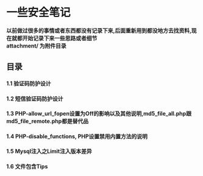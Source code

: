 # 一些安全笔记
**以前做过很多的事情或者东西都没有记录下来,后面重新用到都没地方去找资料,现在就都开始记录下来一些思路或者细节**  
**attachment/ 为附件目录**

## 目录
#### 1.1 验证码防护设计
#### 1.2 短信验证码防护设计
#### 1.3 PHP-allow_url_fopen设置为Off的影响以及其他说明,md5_file_all.php跟md5_file_remote.php都是替代品
#### 1.4 PHP-disable_functions, PHP设置禁用内置方法的说明
#### 1.5 Mysql注入之Limit注入版本差异
#### 1.6 文件包含Tips
